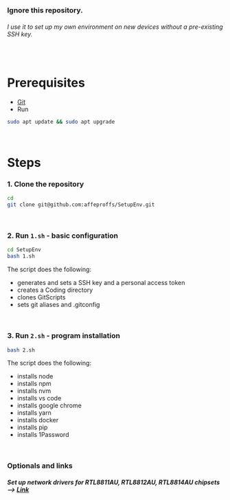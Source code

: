### **Ignore this repository.**

###### I use it to set up my own environment on new devices without a pre-existing SSH key.

&nbsp;

# Prerequisites

- [Git](https://github.com/git-guides/install-git)
- Run

```sh
sudo apt update && sudo apt upgrade
```

&nbsp;

# Steps

### 1. Clone the repository

```sh
cd
git clone git@github.com:affeproffs/SetupEnv.git
```

&nbsp;

### 2. Run `1.sh` - basic configuration

```sh
cd SetupEnv
bash 1.sh
```

The script does the following:

- generates and sets a SSH key and a personal access token
- creates a Coding directory
- clones GitScripts
- sets git aliases and .gitconfig

&nbsp;

### 3. Run `2.sh` - program installation

```sh
bash 2.sh
```

The script does the following:

- installs node
- installs npm
- installs nvm
- installs vs code
- installs google chrome
- installs yarn
- installs docker
- installs pip
- installs 1Password

&nbsp;

### Optionals and links

##### Set up network drivers for RTL8811AU, RTL8812AU, RTL8814AU chipsets --> [Link](https://blog.abysm.org/2020/03/realtek-802-11ac-usb-wi-fi-linux-driver-installation/)
